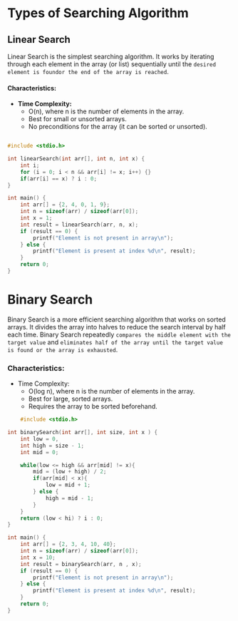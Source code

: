 # Types of Searching Algorithm

## Linear Search

Linear Search is the simplest searching algorithm. It works by iterating through each element in the array (or list) sequentially until the `desired element is foundor the end of the array is reached`.

#### Characteristics:

- **Time Complexity:**  
    - O(n), where n is the number of elements in the array.
    - Best for small or unsorted arrays.
    - No preconditions for the array (it can be sorted or unsorted).

```c

#include <stdio.h>

int linearSearch(int arr[], int n, int x) {
    int i; 
    for (i = 0; i < n && arr[i] != x; i++) {}
    if(arr[i] == x) ? i : 0;
}

int main() {
    int arr[] = {2, 4, 0, 1, 9};
    int n = sizeof(arr) / sizeof(arr[0]);
    int x = 1;
    int result = linearSearch(arr, n, x);
    if (result == 0) {
        printf("Element is not present in array\n");
    } else {
        printf("Element is present at index %d\n", result);
    }
    return 0;
}

```

# Binary Search

Binary Search is a more efficient searching algorithm that works on sorted arrays. It divides the array into halves to reduce the search interval by half each time. Binary Search repeatedly `compares the middle element with the target value` and `eliminates half of the array until the target value is found or the array is exhausted`.

### Characteristics:

- Time Complexity:
    -  O(log n), where n is the number of elements in the array.
    - Best for large, sorted arrays.
    - Requires the array to be sorted beforehand.

```c
    #include <stdio.h>

int binarySearch(int arr[], int size, int x ) {
    int low = 0, 
    int high = size - 1;
    int mid = 0;

    while(low <= high && arr[mid] != x){
        mid = (low + high) / 2;
        if(arr[mid] < x){
            low = mid + 1;
        } else {
            high = mid - 1;
        }
    }
    return (low < hi) ? i : 0;
}

int main() {
    int arr[] = {2, 3, 4, 10, 40};
    int n = sizeof(arr) / sizeof(arr[0]);
    int x = 10;
    int result = binarySearch(arr, n , x);
    if (result == 0) {
        printf("Element is not present in array\n");
    } else {
        printf("Element is present at index %d\n", result);
    }
    return 0;
}
```